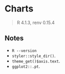 # Charts

> R 4.1.3, renv 0.15.4

## Notes

- `R --version`
- `styler::style_dir()`.
- `theme_get()$axis.text`.
- `ggplot2::.pt`.
